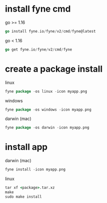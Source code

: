 # install fyne cmd

go >= 1.16 
```go
go install fyne.io/fyne/v2/cmd/fyne@latest
```

go < 1.16
```go
go get fyne.io/fyne/v2/cmd/fyne
```

# create a package install

linux
```go
fyne package -os linux -icon myapp.png
``` 

windows
```go
fyne package -os windows -icon myapp.png
```

darwin (mac)
```go
fyne package -os darwin -icon myapp.png
```

# install app

darwin (mac)
```go
fyne install -icon myapp.png
```

linux
```cmd
tar xf <package>.tar.xz
make
sudo make install
```
